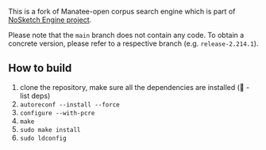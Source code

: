 This is a fork of Manatee-open corpus search engine which is part of [NoSketch Engine project](https://nlp.fi.muni.cz/trac/noske).

Please note that the `main` branch does not contain any code. To obtain a concrete version,
please refer to a respective branch (e.g. `release-2.214.1`).

## How to build

1. clone the repository, make sure all the dependencies are installed (:construction: - list deps)
2. `autoreconf --install --force`
3. `configure --with-pcre`
4. `make`
5. `sudo make install`
6. `sudo ldconfig`
